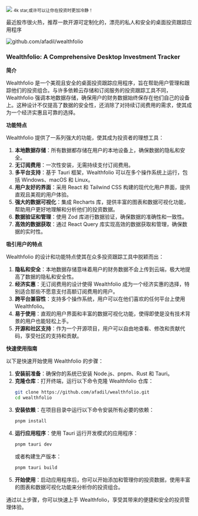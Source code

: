 <img src="/assets/image/241018-wealthfolio.png">
<small>4k star,或许可以让你在投资时更加冷静！</small>

最近股市很火热，推荐一款开源可定制化的，漂亮的私人和安全的桌面投资跟踪应用程序

![github.com/afadil/wealthfolio](/assets/image/241018-wealthfolio.png)

### Wealthfolio: A Comprehensive Desktop Investment Tracker

**简介**

Wealthfolio 是一个美观且安全的桌面投资跟踪应用程序，旨在帮助用户管理和跟踪他们的投资组合。与许多依赖云存储和订阅服务的投资跟踪工具不同，Wealthfolio 强调本地数据存储，确保用户的财务数据始终保存在他们自己的设备上。这种设计不仅提高了数据的安全性，还消除了对持续订阅费用的需求，使其成为一个经济实惠且可靠的选择。

**功能特点**

Wealthfolio 提供了一系列强大的功能，使其成为投资者的理想工具：

1. **本地数据存储**：所有数据都存储在用户的本地设备上，确保数据的隐私和安全。
2. **无订阅费用**：一次性安装，无需持续支付订阅费用。
3. **多平台支持**：基于 Tauri 框架，Wealthfolio 可以在多个操作系统上运行，包括 Windows、macOS 和 Linux。
4. **用户友好的界面**：采用 React 和 Tailwind CSS 构建的现代化用户界面，提供直观且美观的用户体验。
5. **强大的数据可视化**：集成 Recharts 库，提供丰富的图表和数据可视化功能，帮助用户更好地理解和分析他们的投资数据。
6. **数据验证和管理**：使用 Zod 库进行数据验证，确保数据的准确性和一致性。
7. **高效的数据获取**：通过 React Query 库实现高效的数据获取和管理，确保数据的实时性。

**吸引用户的特点**

Wealthfolio 的设计和功能特点使其在众多投资跟踪工具中脱颖而出：

1. **隐私和安全**：本地数据存储意味着用户的财务数据不会上传到云端，极大地提高了数据的隐私和安全性。
2. **经济实惠**：无订阅费用的设计使得 Wealthfolio 成为一个经济实惠的选择，特别适合那些不愿意支付高额订阅费用的用户。
3. **跨平台兼容性**：支持多个操作系统，用户可以在他们喜欢的任何平台上使用 Wealthfolio。
4. **易于使用**：直观的用户界面和丰富的数据可视化功能，使得即使是没有技术背景的用户也能轻松上手。
5. **开源和社区支持**：作为一个开源项目，用户可以自由地查看、修改和贡献代码，享受社区的支持和贡献。

**快速使用指南**

以下是快速开始使用 Wealthfolio 的步骤：

1. **安装前准备**：确保你的系统已安装 Node.js、pnpm、Rust 和 Tauri。
2. **克隆仓库**：打开终端，运行以下命令克隆 Wealthfolio 仓库：
    ```bash
    git clone https://github.com/afadil/wealthfolio.git
    cd wealthfolio
    ```
3. **安装依赖**：在项目目录中运行以下命令安装所有必要的依赖：
    ```bash
    pnpm install
    ```
4. **运行应用程序**：使用 Tauri 运行开发模式的应用程序：
    ```bash
    pnpm tauri dev
    ```
    或者构建生产版本：
    ```bash
    pnpm tauri build
    ```
5. **开始使用**：启动应用程序后，你可以开始添加和管理你的投资数据，使用丰富的图表和数据可视化功能来分析你的投资组合。

通过以上步骤，你可以快速上手 Wealthfolio，享受其带来的便捷和安全的投资管理体验。

